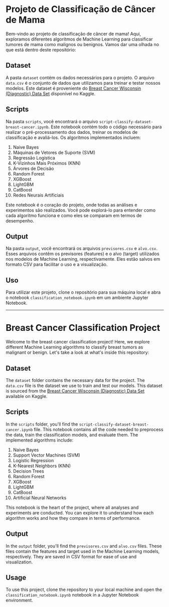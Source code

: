 # Projeto de Classificação de Câncer de Mama

Bem-vindo ao projeto de classificação de câncer de mama! Aqui, exploramos diferentes algoritmos de Machine Learning para classificar tumores de mama como malignos ou benignos. Vamos dar uma olhada no que está dentro deste repositório:

## Dataset

A pasta `dataset` contém os dados necessários para o projeto. O arquivo `data.csv` é o conjunto de dados que utilizamos para treinar e testar nossos modelos. Este dataset é proveniente do [Breast Cancer Wisconsin (Diagnostic) Data Set](https://www.kaggle.com/uciml/breast-cancer-wisconsin-data) disponível no Kaggle.

## Scripts

Na pasta `scripts`, você encontrará o arquivo `script-classify-dataset-breast-cancer.ipynb`. Este notebook contém todo o código necessário para realizar o pré-processamento dos dados, treinar os modelos de classificação e avaliá-los. Os algoritmos implementados incluem:

1. Naive Bayes
2. Máquinas de Vetores de Suporte (SVM)
3. Regressão Logística
4. K-Vizinhos Mais Próximos (KNN)
5. Árvores de Decisão
6. Random Forest
7. XGBoost
8. LightGBM
9. CatBoost
10. Redes Neurais Artificiais

Este notebook é o coração do projeto, onde todas as análises e experimentos são realizados. Você pode explorá-lo para entender como cada algoritmo funciona e como eles se comparam em termos de desempenho.

## Output

Na pasta `output`, você encontrará os arquivos `previsores.csv` e `alvo.csv`. Esses arquivos contêm os previsores (features) e o alvo (target) utilizados nos modelos de Machine Learning, respectivamente. Eles estão salvos em formato CSV para facilitar o uso e a visualização.

## Uso

Para utilizar este projeto, clone o repositório para sua máquina local e abra o notebook `classification_notebook.ipynb` em um ambiente Jupyter Notebook.

---

# Breast Cancer Classification Project

Welcome to the breast cancer classification project! Here, we explore different Machine Learning algorithms to classify breast tumors as malignant or benign. Let's take a look at what's inside this repository:

## Dataset

The `dataset` folder contains the necessary data for the project. The `data.csv` file is the dataset we use to train and test our models. This dataset is sourced from the [Breast Cancer Wisconsin (Diagnostic) Data Set](https://www.kaggle.com/uciml/breast-cancer-wisconsin-data) available on Kaggle.

## Scripts

In the `scripts` folder, you'll find the `script-classify-dataset-breast-cancer.ipynb` file. This notebook contains all the code needed to preprocess the data, train the classification models, and evaluate them. The implemented algorithms include:

1. Naive Bayes
2. Support Vector Machines (SVM)
3. Logistic Regression
4. K-Nearest Neighbors (KNN)
5. Decision Trees
6. Random Forest
7. XGBoost
8. LightGBM
9. CatBoost
10. Artificial Neural Networks


This notebook is the heart of the project, where all analyses and experiments are conducted. You can explore it to understand how each algorithm works and how they compare in terms of performance.

## Output

In the `output` folder, you'll find the `previsores.csv` and `alvo.csv` files. These files contain the features and target used in the Machine Learning models, respectively. They are saved in CSV format for ease of use and visualization.

## Usage

To use this project, clone the repository to your local machine and open the `classification_notebook.ipynb` notebook in a Jupyter Notebook environment.
